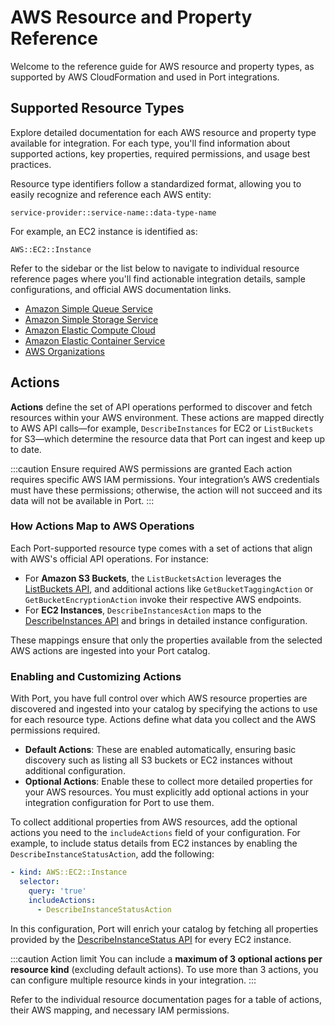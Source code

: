 # AWS Resource and Property Reference

Welcome to the reference guide for AWS resource and property types, as supported by AWS CloudFormation and used in Port integrations.

## Supported Resource Types

Explore detailed documentation for each AWS resource and property type available for integration. For each type, you'll find information about supported actions, key properties, required permissions, and usage best practices.

Resource type identifiers follow a standardized format, allowing you to easily recognize and reference each AWS entity:

```
service-provider::service-name::data-type-name
```

For example, an EC2 instance is identified as:

```
AWS::EC2::Instance
```

Refer to the sidebar or the list below to navigate to individual resource reference pages where you'll find actionable integration details, sample configurations, and official AWS documentation links.

- [Amazon Simple Queue Service](./amazon-simple-queue-service/amazon-simple-queue-service.md)
- [Amazon Simple Storage Service](./amazon-simple-storage-service/amazon-simple-storage-service.md)
- [Amazon Elastic Compute Cloud](./amazon-elastic-compute-cloud/amazon-elastic-compute-cloud.md)
- [Amazon Elastic Container Service](./amazon-elastic-container-service/amazon-elastic-container-service.md)
- [AWS Organizations](./aws-organizations/aws-organizations.md)


## Actions

**Actions** define the set of API operations performed to discover and fetch resources within your AWS environment. These actions are mapped directly to AWS API calls—for example, `DescribeInstances` for EC2 or `ListBuckets` for S3—which determine the resource data that Port can ingest and keep up to date.

:::caution Ensure required AWS permissions are granted
Each action requires specific AWS IAM permissions. Your integration’s AWS credentials must have these permissions; otherwise, the action will not succeed and its data will not be available in Port.
:::

### How Actions Map to AWS Operations

Each Port-supported resource type comes with a set of actions that align with AWS's official API operations. For instance:

- For **Amazon S3 Buckets**, the `ListBucketsAction` leverages the [ListBuckets API](https://docs.aws.amazon.com/AmazonS3/latest/API/API_ListBuckets.html), and additional actions like `GetBucketTaggingAction` or `GetBucketEncryptionAction` invoke their respective AWS endpoints.
- For **EC2 Instances**, `DescribeInstancesAction` maps to the [DescribeInstances API](https://docs.aws.amazon.com/AWSEC2/latest/APIReference/API_DescribeInstances.html) and brings in detailed instance configuration.

These mappings ensure that only the properties available from the selected AWS actions are ingested into your Port catalog.

### Enabling and Customizing Actions

With Port, you have full control over which AWS resource properties are discovered and ingested into your catalog by specifying the actions to use for each resource type. Actions define what data you collect and the AWS permissions required.

- **Default Actions**: These are enabled automatically, ensuring basic discovery such as listing all S3 buckets or EC2 instances without additional configuration.
- **Optional Actions**: Enable these to collect more detailed properties for your AWS resources. You must explicitly add optional actions in your integration configuration for Port to use them.

To collect additional properties from AWS resources, add the optional actions you need to the `includeActions` field of your configuration. For example, to include status details from EC2 instances by enabling the `DescribeInstanceStatusAction`, add the following:

```yaml
- kind: AWS::EC2::Instance
  selector:
    query: 'true'
    includeActions:
      - DescribeInstanceStatusAction
```

In this configuration, Port will enrich your catalog by fetching all properties provided by the [DescribeInstanceStatus API](https://docs.aws.amazon.com/AWSEC2/latest/APIReference/API_DescribeInstanceStatus.html) for every EC2 instance.

:::caution Action limit
You can include a **maximum of 3 optional actions per resource kind** (excluding default actions). To use more than 3 actions, you can configure multiple resource kinds in your integration.
:::


Refer to the individual resource documentation pages for a table of actions, their AWS mapping, and necessary IAM permissions.
